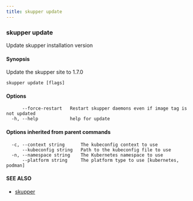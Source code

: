 ```yaml
---
title: skupper update
---
```

### skupper update

Update skupper installation version

#### Synopsis

Update the skupper site to 1.7.0

```
skupper update [flags]
```

#### Options

```
      --force-restart   Restart skupper daemons even if image tag is not updated
  -h, --help            help for update
```

#### Options inherited from parent commands

```
  -c, --context string      The kubeconfig context to use
      --kubeconfig string   Path to the kubeconfig file to use
  -n, --namespace string    The Kubernetes namespace to use
      --platform string     The platform type to use [kubernetes, podman]
```

#### SEE ALSO

* [skupper](index.html) 

<!-- ###### Auto generated by spf13/cobra on 29-May-2024
 -->